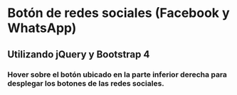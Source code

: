 # Botón de redes sociales (Facebook y WhatsApp)
## Utilizando jQuery y Bootstrap 4
### Hover sobre el botón ubicado en la parte inferior derecha para desplegar los botones de las redes sociales.
